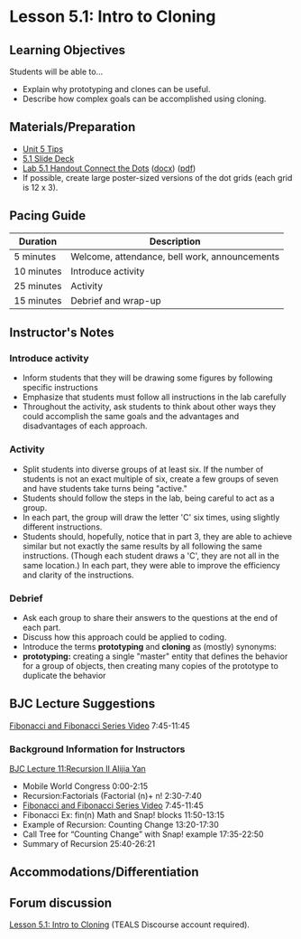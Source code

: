 # Lesson 5.1: Intro to Cloning

## Learning Objectives

Students will be able to...

* Explain why prototyping and clones can be useful.
* Describe how complex goals can be accomplished using cloning.

## Materials/Preparation

* [Unit 5 Tips](unit_5_tips.md)
* [5.1 Slide Deck](https://github.com/TEALSK12/introduction-to-computer-science/raw/master/slidedecks/TEALS%20SNAP%205.1.pptx)
* [Lab 5.1 Handout Connect the Dots](lab_51.md) ([docx](https://github.com/TEALSK12/introduction-to-computer-science/raw/master/Unit%205%20Word/Lab%205.1%20Connect%20the%20Dots.docx)) ([pdf](https://github.com/TEALSK12/introduction-to-computer-science/raw/master/Unit%205%20PDF/Lab%205.1%20Connect%20the%20Dots.pdf))
* If possible, create large poster-sized versions of the dot grids (each grid is 12 x 3).

## Pacing Guide

| Duration  | Description                                   |
| --------- | --------------------------------------------- |
| 5 minutes | Welcome, attendance, bell work, announcements |
| 10 minutes | Introduce activity |
| 25 minutes | Activity |
| 15 minutes | Debrief and wrap-up|

## Instructor's Notes

### Introduce activity

* Inform students that they will be drawing some figures by following specific instructions
* Emphasize that students must follow all instructions in the lab carefully
* Throughout the activity, ask students to think about other ways they could accomplish the same goals and the advantages and disadvantages of each approach.

### Activity

* Split students into diverse groups of at least six.  If the number of students is not an exact multiple of six, create a few groups of seven and have students take turns being "active."
* Students should follow the steps in the lab, being careful to act as a group.
* In each part, the group will draw the letter 'C' six times, using slightly different instructions.
* Students should, hopefully, notice that in part 3, they are able to achieve similar but not exactly the same results by all following the same instructions.  (Though each student draws a 'C', they are not all in the same location.)  In each part, they were able to improve the efficiency and clarity of the instructions.

### Debrief

* Ask each group to share their answers to the questions at the end of each part.
* Discuss how this approach could be applied to coding.
* Introduce the terms **prototyping** and **cloning** as (mostly) synonyms:
* **prototyping:** creating a single "master" entity that defines the behavior for a group of objects, then creating many copies of the prototype to duplicate the behavior

## BJC Lecture Suggestions

[Fibonacci and Fibonacci Series Video](http://www.youtube.com/watch?v=w2d_snYBLeY&t=7m45s) 7:45-11:45

### Background Information for Instructors

[BJC Lecture 11:Recursion II Alijia Yan](https://www.youtube.com/watch?v=w2d_snYBLeY&index=11&list=PLA4F0F0CA4A3EE7F4)

* Mobile World Congress 0:00-2:15
* Recursion:Factorials (Factorial (n)+ n! 2:30-7:40
* [Fibonacci and Fibonacci Series Video](http://www.youtube.com/watch?v=w2d_snYBLeY&t=7m45s)  7:45-11:45
* Fibonacci Ex: fin(n) Math and Snap! blocks 11:50-13:15
* Example of Recursion: Counting Change 13:20-17:30
* Call Tree for “Counting Change” with Snap! example 17:35-22:50
* Summary of Recursion 25:40-26:21

## Accommodations/Differentiation

## Forum discussion

[Lesson 5.1: Intro to Cloning](http://forums.tealsk12.org/c/intro-unit-5-cloning/lesson-5-1-intro-to-cloning) (TEALS Discourse account required).
